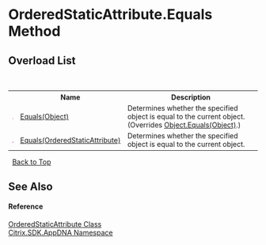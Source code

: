 # OrderedStaticAttribute.Equals Method 
 


## Overload List
&nbsp;<table><tr><th></th><th>Name</th><th>Description</th></tr><tr><td>![Public method](media/pubmethod.gif "Public method")</td><td><a href="M_Citrix_SDK_AppDNA_OrderedStaticAttribute_Equals_1">Equals(Object)</a></td><td>
Determines whether the specified object is equal to the current object.
 (Overrides <a href="http://msdn2.microsoft.com/en-us/library/bsc2ak47" target="_blank">Object.Equals(Object)</a>.)</td></tr><tr><td>![Public method](media/pubmethod.gif "Public method")</td><td><a href="M_Citrix_SDK_AppDNA_OrderedStaticAttribute_Equals">Equals(OrderedStaticAttribute)</a></td><td>
Determines whether the specified object is equal to the current object.</td></tr></table>&nbsp;
<a href="#orderedstaticattribute.equals-method">Back to Top</a>

## See Also


#### Reference
<a href="T_Citrix_SDK_AppDNA_OrderedStaticAttribute">OrderedStaticAttribute Class</a><br /><a href="N_Citrix_SDK_AppDNA">Citrix.SDK.AppDNA Namespace</a><br />